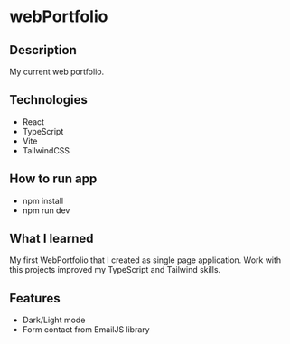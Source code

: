 # webPortfolio

## Description

My current web portfolio. 

## Technologies
- React
- TypeScript
- Vite
- TailwindCSS

## How to run app
- npm install
- npm run dev

## What I learned

My first WebPortfolio that I created as single page application. Work with this projects improved my TypeScript and Tailwind skills.

## Features
- Dark/Light mode
- Form contact from EmailJS library

